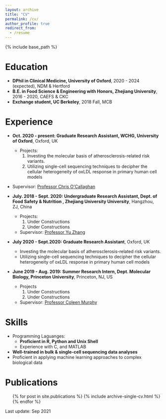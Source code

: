 ```yaml
---
layout: archive
title: "CV"
permalink: /cv/
author_profile: true
redirect_from:
  - /resume
---
```


{% include base_path %}

Education
======
* **DPhil in Clinical Medicine, University of Oxford**, 2020 - 2024 (expected), NDM & Hertford
* **B.E. in Food Science & Engineering with Honors, Zhejiang University**, 2016 - 2020, CAEFS & CKC
* **Exchange student, UC Berkeley**, 2018 Fall, MCB

Experience
======
* **Oct. 2020 - present: Graduate Research Assistant, WCHG, University of Oxford**, Oxford, UK
  * Projects:
    1. Investing the molecular basis of atherosclerosis-related risk variants. 
    2. Utilizing single-cell sequencing techniques to decipher the cellular heterogeneity of oxLDL response in primary human cell models
* Supervisor: [Professor Chris O'Callaghan](https://www.ndm.ox.ac.uk/team/chris-ocallaghan)

* **July. 2018 - Sept. 2020: Undergraduate Research Assistant, Dept. of Food Safety & Nutrition , Zhejiang University University**, Hangzhou, ZJ, China
  * Projects: 
    1. Under Constructions
    2. Under Constructions
  * Supervisor: [Professor Yu Zhang](https://person.zju.edu.cn/en/yzhang)

* **July 2020 - Sept.2020: Graduate Research Assistant**, Oxford, UK
  * Investing the molecular basis of atherosclerosis-related risk variants. 
  * Utilizing single-cell sequencing techniques to decipher the cellular heterogeneity of oxLDL response in primary human cell models
  
* **June 2019 - Aug. 2019: Summer Research Intern, Dept. Molecular Biology, Princeton University**, Princeton, NJ, US
  * Projects 
    1. Under Constructions
    2. Under Constructions
  * Supervisor: [Professor Coleen Murphy](https://murphylab.princeton.edu/people/coleen-murphy)
  
Skills
======
* Programming Laguanges: 
  * **Proficient in R, Python and Unix Shell**
  * Experience with C, and MATLAB
* **Well-trained in bulk & single-cell sequencing data analyses**
* Proficient in applying machine learning approaches to complex biological data 

Publications
======
  <ul>{% for post in site.publications %}
    {% include archive-single-cv.html %}
  {% endfor %}</ul>

Last update: Sep 2021
